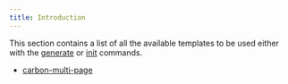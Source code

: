 ```yaml
---
title: Introduction
---
```


This section contains a list of all the available templates to be used either with the [generate](/cli/generate) or [init](/cli/init) commands. 

- [carbon-multi-page](/templates/carbon-multi-page)